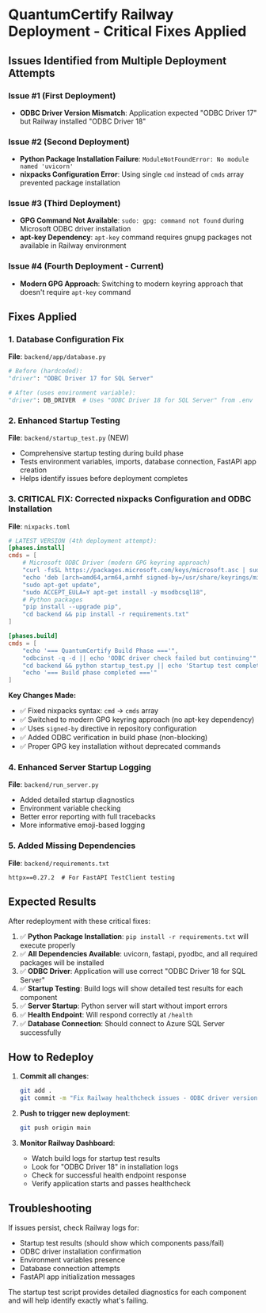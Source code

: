 # QuantumCertify Railway Deployment - Critical Fixes Applied

## Issues Identified from Multiple Deployment Attempts

### Issue #1 (First Deployment)
- **ODBC Driver Version Mismatch**: Application expected "ODBC Driver 17" but Railway installed "ODBC Driver 18"

### Issue #2 (Second Deployment) 
- **Python Package Installation Failure**: `ModuleNotFoundError: No module named 'uvicorn'`
- **nixpacks Configuration Error**: Using single `cmd` instead of `cmds` array prevented package installation

### Issue #3 (Third Deployment)
- **GPG Command Not Available**: `sudo: gpg: command not found` during Microsoft ODBC driver installation
- **apt-key Dependency**: `apt-key` command requires gnupg packages not available in Railway environment

### Issue #4 (Fourth Deployment - Current)
- **Modern GPG Approach**: Switching to modern keyring approach that doesn't require `apt-key` command

## Fixes Applied

### 1. Database Configuration Fix
**File**: `backend/app/database.py`
```python
# Before (hardcoded):
"driver": "ODBC Driver 17 for SQL Server"

# After (uses environment variable):  
"driver": DB_DRIVER  # Uses "ODBC Driver 18 for SQL Server" from .env
```

### 2. Enhanced Startup Testing
**File**: `backend/startup_test.py` (NEW)
- Comprehensive startup testing during build phase
- Tests environment variables, imports, database connection, FastAPI app creation
- Helps identify issues before deployment completes

### 3. **CRITICAL FIX**: Corrected nixpacks Configuration and ODBC Installation
**File**: `nixpacks.toml`
```toml
# LATEST VERSION (4th deployment attempt):
[phases.install]
cmds = [
    # Microsoft ODBC Driver (modern GPG keyring approach)
    "curl -fsSL https://packages.microsoft.com/keys/microsoft.asc | sudo gpg --dearmor -o /usr/share/keyrings/microsoft-prod.gpg",
    "echo 'deb [arch=amd64,arm64,armhf signed-by=/usr/share/keyrings/microsoft-prod.gpg] https://packages.microsoft.com/ubuntu/22.04/prod jammy main' | sudo tee /etc/apt/sources.list.d/mssql-release.list",
    "sudo apt-get update", 
    "sudo ACCEPT_EULA=Y apt-get install -y msodbcsql18",
    # Python packages
    "pip install --upgrade pip",
    "cd backend && pip install -r requirements.txt"
]

[phases.build] 
cmds = [
    "echo '=== QuantumCertify Build Phase ==='",
    "odbcinst -q -d || echo 'ODBC driver check failed but continuing'",
    "cd backend && python startup_test.py || echo 'Startup test completed'",
    "echo '=== Build phase completed ==='"
]
```

**Key Changes Made:**
- ✅ Fixed nixpacks syntax: `cmd` → `cmds` array  
- ✅ Switched to modern GPG keyring approach (no apt-key dependency)
- ✅ Uses `signed-by` directive in repository configuration
- ✅ Added ODBC verification in build phase (non-blocking)
- ✅ Proper GPG key installation without deprecated commands

### 4. Enhanced Server Startup Logging
**File**: `backend/run_server.py`
- Added detailed startup diagnostics
- Environment variable checking
- Better error reporting with full tracebacks
- More informative emoji-based logging

### 5. Added Missing Dependencies
**File**: `backend/requirements.txt`
```
httpx==0.27.2  # For FastAPI TestClient testing
```

## Expected Results

After redeployment with these critical fixes:

1. ✅ **Python Package Installation**: `pip install -r requirements.txt` will execute properly
2. ✅ **All Dependencies Available**: uvicorn, fastapi, pyodbc, and all required packages will be installed
3. ✅ **ODBC Driver**: Application will use correct "ODBC Driver 18 for SQL Server"
4. ✅ **Startup Testing**: Build logs will show detailed test results for each component  
5. ✅ **Server Startup**: Python server will start without import errors
6. ✅ **Health Endpoint**: Will respond correctly at `/health`
7. ✅ **Database Connection**: Should connect to Azure SQL Server successfully

## How to Redeploy

1. **Commit all changes**:
   ```bash
   git add .
   git commit -m "Fix Railway healthcheck issues - ODBC driver version and startup testing"
   ```

2. **Push to trigger new deployment**:
   ```bash
   git push origin main
   ```

3. **Monitor Railway Dashboard**:
   - Watch build logs for startup test results
   - Look for "ODBC Driver 18" in installation logs
   - Check for successful health endpoint response
   - Verify application starts and passes healthcheck

## Troubleshooting

If issues persist, check Railway logs for:
- Startup test results (should show which components pass/fail)
- ODBC driver installation confirmation
- Environment variables presence
- Database connection attempts
- FastAPI app initialization messages

The startup test script provides detailed diagnostics for each component and will help identify exactly what's failing.